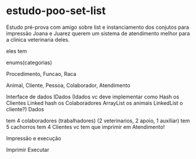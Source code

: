 # estudo-poo-set-list
Estudo pré-prova com amigo sobre list e instanciamento dos conjutos para impressão 
Joana e Juarez querem um sistema de atendimento melhor para a clinica veterinaria deles.

eles tem 

enums(categorias)

Procedimento,
Funcao,
Raca

Animal,
Cliente,
Pessoa,
Colaborador,
Atendimento

Interface de dados
IDados
(Idados vc deve implementar como Hash os Clientes
Linked hash os Colaboradores
ArrayList os animais
LinkedList o cliente?)
Dados

tem 4 colaboradores (trabalhadores)
(2 veterinarios, 2 apoio, 1 auxiliar)
tem 5 cachorros
tem 4 Clientes
vc tem que imprimir em Atendimento!

Impressão e execução

Imprimir
Executar
